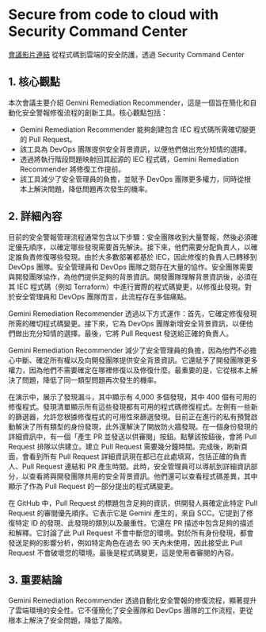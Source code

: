 # Secure from code to cloud with Security Command Center
[會議影片連結](https://www.youtube.com/watch?v=7keYMKlRYPU)
從程式碼到雲端的安全防護，透過 Security Command Center

## 1. 核心觀點

本次會議主要介紹 Gemini Remediation Recommender，這是一個旨在簡化和自動化安全警報修復流程的創新工具。核心觀點包括：

*   Gemini Remediation Recommender 能夠創建包含 IEC 程式碼所需確切變更的 Pull Request。
*   該工具為 DevOps 團隊提供安全背景資訊，以便他們做出充分知情的選擇。
*   透過將執行階段問題映射回其起源的 IEC 程式碼，Gemini Remediation Recommender 將修復工作提前。
*   該工具減少了安全管理員的負擔，並賦予 DevOps 團隊更多權力，同時從根本上解決問題，降低問題再次發生的機率。

## 2. 詳細內容

目前的安全警報管理流程通常包含以下步驟：安全團隊收到大量警報，然後必須確定優先順序，以確定哪些發現需要首先解決。接下來，他們需要分配負責人，以確定誰負責修復哪些發現。由於大多數部署都基於 IEC，因此修復的負責人已轉移到 DevOps 團隊。安全管理員和 DevOps 團隊之間存在大量的協作。安全團隊需要與開發團隊協作，為他們提供足夠的背景資訊。開發團隊理解背景資訊後，必須在其 IEC 程式碼（例如 Terraform）中進行實際的程式碼變更，以修復此發現。對於安全管理員和 DevOps 團隊而言，此流程存在多個痛點。

Gemini Remediation Recommender 透過以下方式運作：首先，它確定修復發現所需的確切程式碼變更。接下來，它為 DevOps 團隊新增安全背景資訊，以便他們做出充分知情的選擇。最後，它將 Pull Request 發送給正確的負責人。

Gemini Remediation Recommender 減少了安全管理員的負擔，因為他們不必擔心中斷、確定所有權以及向開發團隊提供安全背景資訊。它還賦予了開發團隊更多權力，因為他們不需要確定在哪裡修復以及修復什麼。最重要的是，它從根本上解決了問題，降低了同一類型問題再次發生的機率。

在演示中，展示了發現漏斗，其中顯示有 4,000 多個發現，其中 400 個有可用的修復程式。發現清單顯示所有這些發現都有可用的程式碼修復程式。左側有一些新的篩選器，允許您根據修復程式的可用性來篩選發現。目前正在進行的私有預覽啟動解決了所有類型的身份發現，此外還解決了開放防火牆發現。在一個身份發現的詳細資訊中，有一個「產生 PR 並發送以供審閱」按鈕。點擊該按鈕後，會將 Pull Request 排隊以供建立。建立 Pull Request 需要幾分鐘時間。完成後，刷新頁面，會看到所有 Pull Request 詳細資訊現在都已在此處填寫，包括正確的負責人、Pull Request 連結和 PR 產生時間。此時，安全管理員可以導航到詳細資訊部分，以查看將與開發團隊共用的安全背景資訊。他們還可以查看程式碼差異，其中顯示了作為 Pull Request 的一部分提出的程式碼變更。

在 GitHub 中，Pull Request 的標題包含足夠的資訊，供開發人員確定此特定 Pull Request 的審閱優先順序。它表示它是 Gemini 產生的，來自 SCC。它提到了修復特定 ID 的發現、此發現的類別以及嚴重性。它還在 PR 描述中包含足夠的描述和解釋。它討論了此 Pull Request 不會中斷您的環境。對於所有身份發現，都會發送足夠的影響分析，例如特定角色在過去 90 天內未使用，因此接受此 Pull Request 不會破壞您的環境。最後是程式碼變更，這是使用者審閱的內容。

## 3. 重要結論

Gemini Remediation Recommender 透過自動化安全警報的修復流程，顯著提升了雲端環境的安全性。它不僅簡化了安全團隊和 DevOps 團隊的工作流程，更從根本上解決了安全問題，降低了風險。
